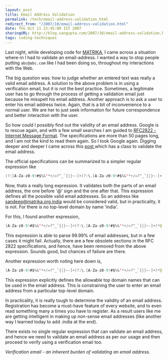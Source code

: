 ```yaml
---
layout: post
title: Email Address Validation
permalink: /tech/email-address-validation.html
redirect_from: "/2007/10/email-address-validation.html"
date: Thu Oct 11 23:45:00 IST 2007
sharingURL: http://blog.sangupta.com/2007/10/email-address-validation.html
tags: coding-techniques
---
```


Last night, while developing code for 
<a href="http://www.matrika-india.org" title="MATRIKA India">MATRIKA</a>, I came across a 
situation where-in I had to validate an email-address. I wanted a way to stop people putting 
`abc@abc.com` like I had been doing so, throughout my interactions with the Web. 

The big question was: how to judge whether an entered text was really a valid email address. A 
solution to the above problem is in using a verification email, but it is not the best practice. 
Sometimes, a legitimate user has to go through the process of getting a validation email just 
because he misspelt his email address. Another approach is to ask a user to enter his email 
address twice. Again, that is a bit of inconvenience to a normal user. We are her to just seek 
information for future correspondence and better interaction with the user.

So how could I possibly find out the validity of an email address. Google is to rescue again, 
and with a few small searches I am guided to <a href="http://www.faqs.org/rfcs/rfc2822.html">
RFC2822 - Internet Message Format</a>. The specifications are more than 50 pages long, and I am 
not the kind to read them again. So I took Google again. Digging deeper and deeper I came across this 
<a href="http://mail-archives.apache.org/mod_mbox/james-mailet-api/200708.mbox/%3C20070814143449.7F72E1A981A@eris.apache.org%3E">post </a>
which has a class to validate the email address.

The official specifications can be summarized to a simpler regular expression like

```java
(?:[A-Za-z0-9!#$%&'*+/=?^_`{|}~-]+(?:\.[A-Za-z0-9!#$%&'*+/=?^_`{|}~-]+)*|"(?:[\x01-\x08\x0b\x0c\x0e-\x1f\x21\x23-\x5b\x5d-\x7f]|\\[\x01-\x09\x0b\x0c\x0e-\x7f])*")@(?:(?:[A-Za-z0-9](?:[A-Za-z0-9-]*[A-Za-z0-9])?\.)+[A-Za-z0-9](?:[A-Za-z0-9-]*[A-Za-z0-9])?|\[(?:(?:25[0-5]|2[0-4][0-9]|[01]?[0-9][0-9]?)\.){3}(?:25[0-5]|2[0-4][0-9]|[01]?[0-9][0-9]?|[A-Za-z0-9-]*[A-Za-z0-9]:(?:[\x01-\x08\x0b\x0c\x0e-\x1f\x21-\x5a\x53-\x7f]|\\[\x01-\x09\x0b\x0c\x0e-\x7f])+)\])
```

Now, thats a really long expression. It validates both the parts of an email address, the one before '@' sign and the one after that. This expression defines all the possible valid email addresses. So an address like sandeep@matrika.org.india would be considered valid, but in practicality, it is not. For there is no top-level domain by name 'india'.

For this, I found another expression,
```java
[A-Za-z0-9!#$%&'*+/=?^_`{|}~-]+(?:\.[A-Za-z0-9!#$%&'*+/=?^_`{|}~-]+)*@(?:[A-Za-z0-9](?:[A-Za-z0-9-]*[A-Za-z0-9])?\.)+[A-Za-z0-9](?:[A-Za-z0-9-]*[A-Za-z0-9])??
```

This expression is able to parse 99.99% of email addresses, but in a few cases it might fail. 
Actually, there are a few obsolete sections in the RFC 2822 specifications, and hence, have been 
removed from the above expression. Sounds good, but chances of failure are there.

Another expression worth noting here down is,

```java
[A-Za-z0-9!#$%&'*+/=?^_`{|}~-]+(?:\.[A-Za-z0-9!#$%&'*+/=?^_`{|}~-]+)*@(?:[A-Za-z0-9](?:[A-Za-z0-9-]*[A-Za-z0-9])?\.)+(?:[A-Z]{2}|com|org|net|gov|biz|info|name|aero|biz|info|jobs|museum)\b
```

This expression explicitly defines the allowable top domain names that can be used in the 
email address. This is constraining the user to enter an email address from a particular 
top-level domain.

In practicality, it is really tough to determine the validity of an email address. Registration 
has become a must-have feature of every website, and to even read something many a times you have 
to register. As a result users like me are getting intelligent in making up non-sense email 
addresses (like another way I learned today to add .india at the end). 

There exists no single regular expression that can validate an email address, and hence we need 
to validate an email address as per our usage and then proceed to verify using a verification email too. 

_Verification email - an inherent burden of validating an email address._

